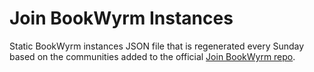 # Join BookWyrm Instances

Static BookWyrm instances JSON file that is regenerated every Sunday based on the communities added to the official [Join BookWyrm repo](https://github.com/bookwyrm-social/join-bookwyrm).
